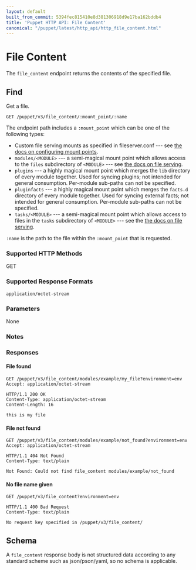 ```yaml
---
layout: default
built_from_commit: 5394fec815410e8d381306918d9e17ba162bddb4
title: 'Puppet HTTP API: File Content'
canonical: "/puppet/latest/http_api/http_file_content.html"
---
```


File Content
=============

The `file_content` endpoint returns the contents of the specified file.

Find
----

Get a file.

    GET /puppet/v3/file_content/:mount_point/:name

The endpoint path includes a `:mount_point` which can be one of the following types:

* Custom file serving mounts as specified in fileserver.conf --- see [the docs on configuring mount points](https://docs.puppet.com/puppet/latest/file_serving.html).
* `modules/<MODULE>` --- a semi-magical mount point which allows access to the `files` subdirectory of `<MODULE>` --- see [the docs on file serving](https://docs.puppet.com/puppet/latest/file_serving.html).
* `plugins` --- a highly magical mount point which merges the `lib`  directory of every module together. Used for syncing plugins; not intended for general consumption. Per-module sub-paths can not be specified.
* `pluginfacts` --- a highly magical mount point which merges the `facts.d` directory of every module together. Used for syncing external facts; not intended for general consumption. Per-module sub-paths can not be specified.
* `tasks/<MODULE>` --- a semi-magical mount point which allows access to files in the `tasks` subdirectory of `<MODULE>` --- see the [the docs on file serving](https://docs.puppet.com/puppet/latest/file_serving.html).

`:name` is the path to the file within the `:mount_point` that is requested.

### Supported HTTP Methods

GET

### Supported Response Formats

`application/octet-stream`

### Parameters

None

### Notes

### Responses

#### File found

    GET /puppet/v3/file_content/modules/example/my_file?environment=env
    Accept: application/octet-stream

    HTTP/1.1 200 OK
    Content-Type: application/octet-stream
    Content-Length: 16

    this is my file


#### File not found

    GET /puppet/v3/file_content/modules/example/not_found?environment=env
    Accept: application/octet-stream

    HTTP/1.1 404 Not Found
    Content-Type: text/plain

    Not Found: Could not find file_content modules/example/not_found

#### No file name given

    GET /puppet/v3/file_content?environment=env

    HTTP/1.1 400 Bad Request
    Content-Type: text/plain

    No request key specified in /puppet/v3/file_content/

Schema
------

A `file_content` response body is not structured data according to any standard scheme such as
json/pson/yaml, so no schema is applicable.
